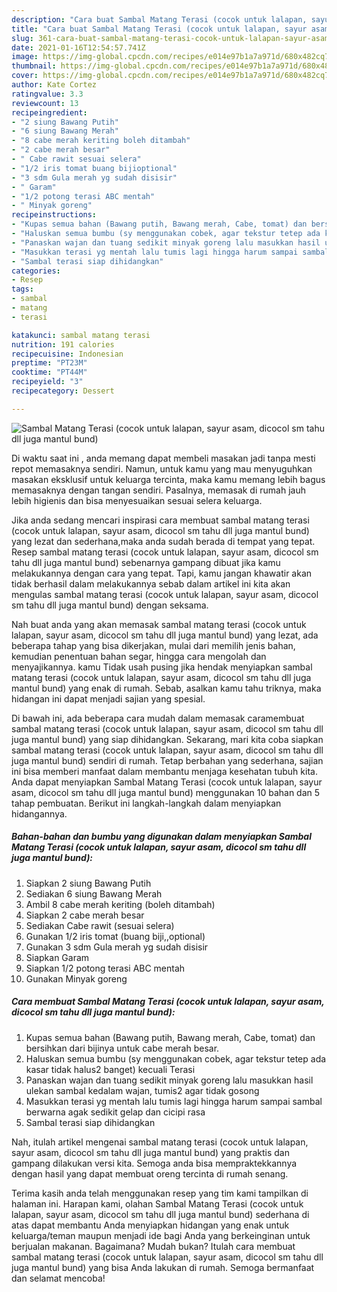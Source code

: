 ```yaml
---
description: "Cara buat Sambal Matang Terasi (cocok untuk lalapan, sayur asam, dicocol sm tahu dll juga mantul bund) yang lezat dan Mudah Dibuat"
title: "Cara buat Sambal Matang Terasi (cocok untuk lalapan, sayur asam, dicocol sm tahu dll juga mantul bund) yang lezat dan Mudah Dibuat"
slug: 361-cara-buat-sambal-matang-terasi-cocok-untuk-lalapan-sayur-asam-dicocol-sm-tahu-dll-juga-mantul-bund-yang-lezat-dan-mudah-dibuat
date: 2021-01-16T12:54:57.741Z
image: https://img-global.cpcdn.com/recipes/e014e97b1a7a971d/680x482cq70/sambal-matang-terasi-cocok-untuk-lalapan-sayur-asam-dicocol-sm-tahu-dll-juga-mantul-bund-foto-resep-utama.jpg
thumbnail: https://img-global.cpcdn.com/recipes/e014e97b1a7a971d/680x482cq70/sambal-matang-terasi-cocok-untuk-lalapan-sayur-asam-dicocol-sm-tahu-dll-juga-mantul-bund-foto-resep-utama.jpg
cover: https://img-global.cpcdn.com/recipes/e014e97b1a7a971d/680x482cq70/sambal-matang-terasi-cocok-untuk-lalapan-sayur-asam-dicocol-sm-tahu-dll-juga-mantul-bund-foto-resep-utama.jpg
author: Kate Cortez
ratingvalue: 3.3
reviewcount: 13
recipeingredient:
- "2 siung Bawang Putih"
- "6 siung Bawang Merah"
- "8 cabe merah keriting boleh ditambah"
- "2 cabe merah besar"
- " Cabe rawit sesuai selera"
- "1/2 iris tomat buang bijioptional"
- "3 sdm Gula merah yg sudah disisir"
- " Garam"
- "1/2 potong terasi ABC mentah"
- " Minyak goreng"
recipeinstructions:
- "Kupas semua bahan (Bawang putih, Bawang merah, Cabe, tomat) dan bersihkan dari bijinya untuk cabe merah besar."
- "Haluskan semua bumbu (sy menggunakan cobek, agar tekstur tetep ada kasar tidak halus2 banget) kecuali Terasi"
- "Panaskan wajan dan tuang sedikit minyak goreng lalu masukkan hasil ulekan sambal kedalam wajan, tumis2 agar tidak gosong"
- "Masukkan terasi yg mentah lalu tumis lagi hingga harum sampai sambal berwarna agak sedikit gelap dan cicipi rasa"
- "Sambal terasi siap dihidangkan"
categories:
- Resep
tags:
- sambal
- matang
- terasi

katakunci: sambal matang terasi 
nutrition: 191 calories
recipecuisine: Indonesian
preptime: "PT23M"
cooktime: "PT44M"
recipeyield: "3"
recipecategory: Dessert

---
```



![Sambal Matang Terasi (cocok untuk lalapan, sayur asam, dicocol sm tahu dll juga mantul bund)](https://img-global.cpcdn.com/recipes/e014e97b1a7a971d/680x482cq70/sambal-matang-terasi-cocok-untuk-lalapan-sayur-asam-dicocol-sm-tahu-dll-juga-mantul-bund-foto-resep-utama.jpg)

Di waktu  saat ini , anda memang dapat membeli masakan jadi tanpa mesti repot memasaknya sendiri. Namun, untuk kamu yang mau menyuguhkan masakan eksklusif untuk keluarga tercinta, maka kamu memang lebih bagus memasaknya dengan tangan sendiri. Pasalnya, memasak di rumah jauh lebih higienis dan bisa menyesuaikan sesuai selera keluarga.

Jika anda sedang mencari inspirasi cara membuat sambal matang terasi (cocok untuk lalapan, sayur asam, dicocol sm tahu dll juga mantul bund) yang lezat dan sederhana,maka anda sudah berada di tempat yang tepat. Resep sambal matang terasi (cocok untuk lalapan, sayur asam, dicocol sm tahu dll juga mantul bund)  sebenarnya gampang dibuat jika kamu melakukannya dengan cara yang tepat. Tapi, kamu jangan khawatir akan tidak berhasil dalam melakukannya 
sebab dalam artikel ini kita akan mengulas sambal matang terasi (cocok untuk lalapan, sayur asam, dicocol sm tahu dll juga mantul bund) dengan seksama.  



Nah buat anda yang akan memasak sambal matang terasi (cocok untuk lalapan, sayur asam, dicocol sm tahu dll juga mantul bund) yang lezat, ada beberapa tahap yang bisa dikerjakan, mulai dari memilih jenis bahan, kemudian penentuan bahan segar, hingga cara mengolah dan menyajikannya. kamu Tidak usah pusing jika hendak menyiapkan sambal matang terasi (cocok untuk lalapan, sayur asam, dicocol sm tahu dll juga mantul bund) yang enak di rumah. Sebab, asalkan kamu  tahu triknya, maka hidangan ini dapat menjadi sajian yang spesial.

Di bawah ini, ada beberapa cara mudah dalam memasak caramembuat sambal matang terasi (cocok untuk lalapan, sayur asam, dicocol sm tahu dll juga mantul bund) yang siap dihidangkan. Sekarang, mari kita coba siapkan sambal matang terasi (cocok untuk lalapan, sayur asam, dicocol sm tahu dll juga mantul bund) sendiri di rumah. Tetap berbahan yang sederhana, sajian ini bisa memberi manfaat dalam membantu menjaga kesehatan tubuh kita. Anda dapat menyiapkan Sambal Matang Terasi (cocok untuk lalapan, sayur asam, dicocol sm tahu dll juga mantul bund) menggunakan 10 bahan dan 5 tahap pembuatan. Berikut ini langkah-langkah dalam menyiapkan hidangannya.

<!--inarticleads1-->

##### Bahan-bahan dan bumbu yang digunakan dalam menyiapkan Sambal Matang Terasi (cocok untuk lalapan, sayur asam, dicocol sm tahu dll juga mantul bund):

1. Siapkan 2 siung Bawang Putih
1. Sediakan 6 siung Bawang Merah
1. Ambil 8 cabe merah keriting (boleh ditambah)
1. Siapkan 2 cabe merah besar
1. Sediakan  Cabe rawit (sesuai selera)
1. Gunakan 1/2 iris tomat (buang biji,,optional)
1. Gunakan 3 sdm Gula merah yg sudah disisir
1. Siapkan  Garam
1. Siapkan 1/2 potong terasi ABC mentah
1. Gunakan  Minyak goreng




<!--inarticleads2-->

##### Cara membuat Sambal Matang Terasi (cocok untuk lalapan, sayur asam, dicocol sm tahu dll juga mantul bund):

1. Kupas semua bahan (Bawang putih, Bawang merah, Cabe, tomat) dan bersihkan dari bijinya untuk cabe merah besar.
1. Haluskan semua bumbu (sy menggunakan cobek, agar tekstur tetep ada kasar tidak halus2 banget) kecuali Terasi
1. Panaskan wajan dan tuang sedikit minyak goreng lalu masukkan hasil ulekan sambal kedalam wajan, tumis2 agar tidak gosong
1. Masukkan terasi yg mentah lalu tumis lagi hingga harum sampai sambal berwarna agak sedikit gelap dan cicipi rasa
1. Sambal terasi siap dihidangkan




Nah, itulah artikel mengenai  sambal matang terasi (cocok untuk lalapan, sayur asam, dicocol sm tahu dll juga mantul bund)  yang praktis dan gampang dilakukan versi kita. Semoga anda bisa mempraktekkannya dengan hasil yang dapat membuat oreng tercinta di rumah senang. 

Terima kasih anda telah menggunakan resep yang tim kami tampilkan di halaman ini. Harapan kami, olahan  Sambal Matang Terasi (cocok untuk lalapan, sayur asam, dicocol sm tahu dll juga mantul bund) sederhana di atas dapat membantu Anda menyiapkan hidangan yang enak untuk keluarga/teman maupun menjadi ide bagi Anda yang berkeinginan untuk berjualan makanan. Bagaimana? Mudah bukan? Itulah cara membuat sambal matang terasi (cocok untuk lalapan, sayur asam, dicocol sm tahu dll juga mantul bund) yang bisa Anda lakukan di rumah. Semoga bermanfaat dan selamat mencoba!

